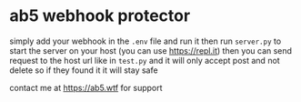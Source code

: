 # ab5 webhook protector

simply add your webhook in the `.env` file and run it then run `server.py` to start the server on your host (you can use https://repl.it) then you can send request to the host url like in `test.py` and it will only accept post and not delete so if they found it it will stay safe


contact me at https://ab5.wtf for support